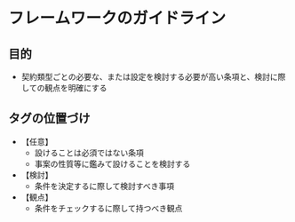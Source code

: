 # フレームワークのガイドライン
## 目的
- 契約類型ごとの必要な、または設定を検討する必要が高い条項と、検討に際しての観点を明確にする

## タグの位置づけ
- 【任意】
  - 設けることは必須ではない条項
  - 事案の性質等に鑑みて設けることを検討する
- 【検討】
  - 条件を決定するに際して検討すべき事項
- 【観点】
  - 条件をチェックするに際して持つべき観点

